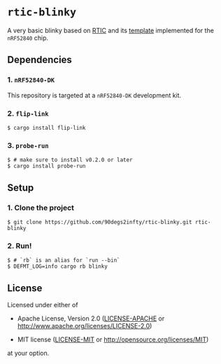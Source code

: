 # `rtic-blinky`

A very basic blinky based on [RTIC](https://rtic.rs/2/book/en/) and its [template](https://github.com/rtic-rs/defmt-app-template) implemented for the `nRF52840` chip.

## Dependencies

### 1. `nRF52840-DK`

This repository is targeted at a `nRF52840-DK` development kit.

### 2. `flip-link`

```console
$ cargo install flip-link
```

### 3. `probe-run`

```console
$ # make sure to install v0.2.0 or later
$ cargo install probe-run
```

## Setup

### 1. Clone the project

```console
$ git clone https://github.com/90degs2infty/rtic-blinky.git rtic-blinky
```

### 2. Run!

```console
$ # `rb` is an alias for `run --bin`
$ DEFMT_LOG=info cargo rb blinky
```

## License

Licensed under either of

- Apache License, Version 2.0 ([LICENSE-APACHE](LICENSE-APACHE) or
  http://www.apache.org/licenses/LICENSE-2.0)

- MIT license ([LICENSE-MIT](LICENSE-MIT) or http://opensource.org/licenses/MIT)

at your option.
